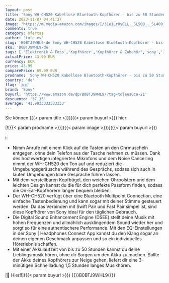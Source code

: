 ```yaml
---
layout: post
title: 'Sony WH-CH520 Kabellose Bluetooth-Kopfhörer - bis zu 50 Stunden Akkulaufzeit mit Schnellladefunktion  On-Ear-Modell - Beige'
date: 2023-11-07 04:41:27
image: 'https://m.media-amazon.com/images/I/31e1LrUy0LL._SL500_._SL400_.jpg'
comments: true
category: ofertas
author: 'tole.es'
slug: 'B0BTJ9WHL9-de Sony WH-CH520 Kabellose Bluetooth-Kopfhörer - bis zu 50...'
sku: 'B0BTJ9WHL9-de'
tags: [ 'Elektronik & Foto','Kopfhörer','Kopfhörer & Zubehör','sony','🇩🇪', ]
actualPrice: 43.99 EUR
currency: EUR
price: 43.99
comparePrice: 69.99 EUR
prodname: 'Sony WH-CH520 Kabellose Bluetooth-Kopfhörer - bis zu 50 Stunden Akkulaufzeit mit Schnellladefunktion  On-Ear-Modell - Beige'
country: 'de'
flag: '🇩🇪'
brand: 'Sony'
buyurl: 'https://www.amazon.de/dp/B0BTJ9WHL9/?tag=tolees0ca-21'
descuento: '37.15'
average: '41.9933333333333'
---
```


Sie können [{{< param title >}}]({{< param buyurl >}}) hier:

[![{{< param prodname >}}]({{< param image >}})]({{< param buyurl >}})

ℹ️:

- Nimm Anrufe mit einem Klick auf die Tasten an den Ohrmuscheln entgegen, ohne dein Telefon aus der Tasche nehmen zu müssen. Dank des hochwertigen integrierten Mikrofons und dem Noise Cancelling nimmt der WH-CH520 den Ton auf und reduziert die Umgebungsgeräusche während des Gesprächs, sodass sich auch in lauten Umgebungen klare Gespräche führen lassen.
- Mit dem verstellbaren Kopfbügel, den weichen Ohrpolstern und dem leichten Design kannst du die für dich perfekte Passform finden, sodass die On-Ear-Kopfhörern länger bequem bleiben.
- Der WH-CH520 verfügt über eine Bluetooth Multipoint Connection, eine einfache Tastenbedienung und kann sogar mit deiner Stimme gesteuert werden. Da das Verbinden mit Swift Pair und Fast Pair simpel ist, sind diese Kopfhörer von Sony ideal für den täglichen Gebrauch.
- Die Digital Sound Enhancement Engine (DSEE) stellt deine Musik mit hohen Frequenzen und allmählich ausklingendem Sound wieder her und sorgt so für eine authentischere Performance. Mit den EQ-Einstellungen in der Sony | Headphones Connect App kannst du den Klang sogar an deinen eigenen Geschmack anpassen und so ein individuelles Hörerlebnis schaffen.
- Mit einer Akkulaufzeit von bis zu 50 Stunden kannst du deine Lieblingsmusik hören, ohne dir Sorgen um den Akku zu machen. Sollte der Akku deines Kopfhörers zur Neige gehen, liefert dir eine 3-minütigen Schnellladung 1,5 Stunden langes Musikhören.

[🛒 Hier!!]({{< param buyurl >}})
{{<world>}}B0BTJ9WHL9{{</world>}}
